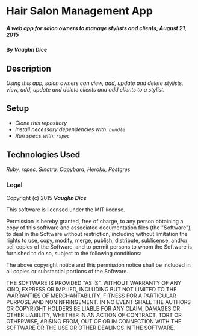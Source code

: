 # Hair Salon Management App

##### _A web app for salon owners to manage stylists and clients, August 21, 2015_

#### By **_Vaughn Dice_**

## Description

_Using this app, salon owners can view, add, update and delete stylists,
view, add, update and delete clients and add clients to a stylist._

## Setup

* _Clone this repository_
* _Install necessary dependencies with: `bundle`_
* _Run specs with: `rspec`_

## Technologies Used

_Ruby, rspec, Sinatra, Capybara, Heroku, Postgres_

### Legal

Copyright (c) 2015 **_Vaughn Dice_**

This software is licensed under the MIT license.

Permission is hereby granted, free of charge, to any person obtaining a copy
of this software and associated documentation files (the "Software"), to deal
in the Software without restriction, including without limitation the rights
to use, copy, modify, merge, publish, distribute, sublicense, and/or sell
copies of the Software, and to permit persons to whom the Software is
furnished to do so, subject to the following conditions:

The above copyright notice and this permission notice shall be included in
all copies or substantial portions of the Software.

THE SOFTWARE IS PROVIDED "AS IS", WITHOUT WARRANTY OF ANY KIND, EXPRESS OR
IMPLIED, INCLUDING BUT NOT LIMITED TO THE WARRANTIES OF MERCHANTABILITY,
FITNESS FOR A PARTICULAR PURPOSE AND NONINFRINGEMENT. IN NO EVENT SHALL THE
AUTHORS OR COPYRIGHT HOLDERS BE LIABLE FOR ANY CLAIM, DAMAGES OR OTHER
LIABILITY, WHETHER IN AN ACTION OF CONTRACT, TORT OR OTHERWISE, ARISING FROM,
OUT OF OR IN CONNECTION WITH THE SOFTWARE OR THE USE OR OTHER DEALINGS IN
THE SOFTWARE.
